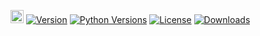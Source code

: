 [<img alt="LOGO" src="http://www.gqylpy.com/static/img/favicon.ico" height="21" width="21"/>](http://www.gqylpy.com)
[![Version](https://img.shields.io/pypi/v/gqylpy_dict)](https://pypi.org/project/gqylpy_dict/)
[![Python Versions](https://img.shields.io/pypi/pyversions/gqylpy_dict)](https://pypi.org/project/gqylpy_dict)
[![License](https://img.shields.io/pypi/l/gqylpy_dict)](https://github.com/gqylpy/gqylpy-dict/blob/master/LICENSE)
[![Downloads](https://pepy.tech/badge/gqylpy_dict/month)](https://pepy.tech/project/gqylpy_dict)
